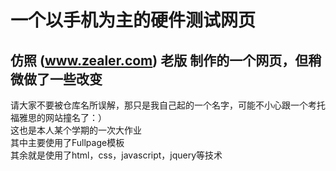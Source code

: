 # 一个以手机为主的硬件测试网页

仿照 (www.zealer.com) 老版 制作的一个网页，但稍微做了一些改变
----
请大家不要被仓库名所误解，那只是我自己起的一个名字，可能不小心跟一个考托福雅思的网站撞名了：）</br>
这也是本人某个学期的一次大作业</br>
其中主要使用了Fullpage模板</br>
其余就是使用了html，css，javascript，jquery等技术
